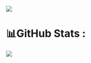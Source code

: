 [![](https://visitcount.itsvg.in/api?id=ZhuWuyin&label=Profile%20Views&color=12&icon=0&pretty=true)](https://visitcount.itsvg.in)
# 📊GitHub Stats :
![](https://github-readme-stats.vercel.app/api/top-langs/?username=ZhuWuyin&theme=dark&hide_border=false&include_all_commits=true&count_private=false&layout=compact)
